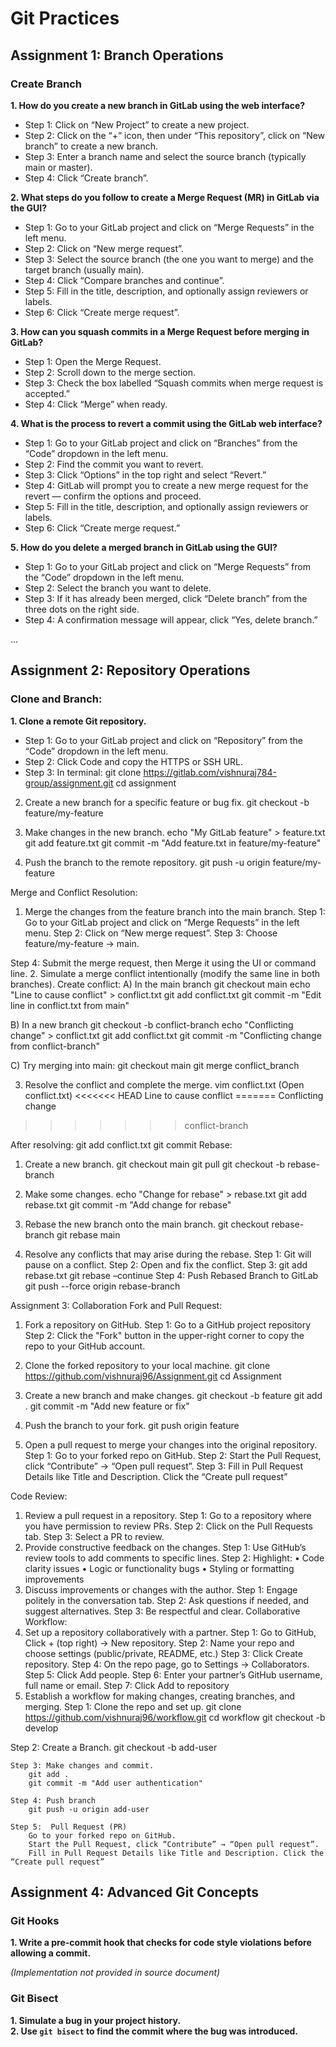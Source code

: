 
# Git Practices

## Assignment 1: Branch Operations

### Create Branch

**1. How do you create a new branch in GitLab using the web interface?**

- Step 1: Click on “New Project” to create a new project.  
- Step 2: Click on the “+” icon, then under “This repository”, click on “New branch” to create a new branch.  
- Step 3: Enter a branch name and select the source branch (typically main or master).  
- Step 4: Click “Create branch”.

**2. What steps do you follow to create a Merge Request (MR) in GitLab via the GUI?**

- Step 1: Go to your GitLab project and click on “Merge Requests” in the left menu.  
- Step 2: Click on “New merge request”.  
- Step 3: Select the source branch (the one you want to merge) and the target branch (usually main).  
- Step 4: Click “Compare branches and continue”.  
- Step 5: Fill in the title, description, and optionally assign reviewers or labels.  
- Step 6: Click “Create merge request”.

**3. How can you squash commits in a Merge Request before merging in GitLab?**

- Step 1: Open the Merge Request.  
- Step 2: Scroll down to the merge section.  
- Step 3: Check the box labelled “Squash commits when merge request is accepted.”  
- Step 4: Click “Merge” when ready.

**4. What is the process to revert a commit using the GitLab web interface?**

- Step 1: Go to your GitLab project and click on “Branches” from the “Code” dropdown in the left menu.  
- Step 2: Find the commit you want to revert.  
- Step 3: Click “Options” in the top right and select “Revert.”  
- Step 4: GitLab will prompt you to create a new merge request for the revert — confirm the options and proceed.  
- Step 5: Fill in the title, description, and optionally assign reviewers or labels.  
- Step 6: Click “Create merge request.”

**5. How do you delete a merged branch in GitLab using the GUI?**

- Step 1: Go to your GitLab project and click on “Merge Requests” from the “Code” dropdown in the left menu.  
- Step 2: Select the branch you want to delete.  
- Step 3: If it has already been merged, click “Delete branch” from the three dots on the right side.  
- Step 4: A confirmation message will appear, click “Yes, delete branch.”

...

## Assignment 2: Repository Operations

### Clone and Branch: 

**1. Clone a remote Git repository.**
- Step 1: Go to your GitLab project and click on “Repository” from the “Code” dropdown in the left menu.
- Step 2: Click Code and copy the HTTPS or SSH URL.
- Step 3: In terminal:
	git clone https://gitlab.com/vishnuraj784-group/assignment.git
     	cd assignment
 
2. Create a new branch for a specific feature or bug fix.
	git checkout -b feature/my-feature
 
3. Make changes in the new branch.
	echo "My GitLab feature" > feature.txt
git add feature.txt
git commit -m "Add feature.txt in feature/my-feature"
 




4. Push the branch to the remote repository.
	git push -u origin feature/my-feature
 
Merge and Conflict Resolution: 
1. Merge the changes from the feature branch into the main branch.
Step 1: Go to your GitLab project and click on “Merge Requests” in the left menu.
Step 2: Click on “New merge request”.
Step 3: Choose feature/my-feature → main.
 
Step 4: Submit the merge request, then Merge it using the UI or command line.
2. Simulate a merge conflict intentionally (modify the same line in both branches).
Create conflict: 
A) In the main branch
git checkout main
echo "Line to cause conflict" > conflict.txt
git add conflict.txt
git commit -m "Edit line in conflict.txt from main"
 
B) In a new branch
git checkout -b conflict-branch
echo "Conflicting change" > conflict.txt
git add conflict.txt
git commit -m "Conflicting change from conflict-branch"
 
C) Try merging into main:
git checkout main
git merge conflict_branch
 
3. Resolve the conflict and complete the merge.
	vim conflict.txt (Open conflict.txt)
<<<<<<< HEAD
Line to cause conflict
=======
Conflicting change
>>>>>>> conflict-branch

After resolving:
git add conflict.txt
git commit
Rebase: 
1. Create a new branch.
	git checkout main
git pull
git checkout -b rebase-branch
 
2. Make some changes.
echo "Change for rebase" > rebase.txt
git add rebase.txt
git commit -m "Add change for rebase"
 
3. Rebase the new branch onto the main branch.
git checkout rebase-branch
git rebase main
 
4. Resolve any conflicts that may arise during the rebase.
Step 1: Git will pause on a conflict.
Step 2: Open and fix the conflict.
Step 3: 
	git add rebase.txt
git rebase –continue
	Step 4: Push Rebased Branch to GitLab
		git push --force origin rebase-branch
 
Assignment 3: Collaboration
Fork and Pull Request: 
1. Fork a repository on GitHub.
	Step 1: Go to a GitHub project repository
Step 2: Click the "Fork" button in the upper-right corner to copy the repo to your GitHub account.
2. Clone the forked repository to your local machine.
git clone https://github.com/vishnuraj96/Assignment.git
cd Assignment
 
3. Create a new branch and make changes.
git checkout -b feature
git add .
git commit -m "Add new feature or fix"
 
4. Push the branch to your fork.
	git push origin feature
 
5. Open a pull request to merge your changes into the original repository.
	Step 1: Go to your forked repo on GitHub.
	Step 2: Start the Pull Request, click “Contribute” → “Open pull request”.
	Step 3: Fill in Pull Request Details like Title and Description. Click the “Create pull request”
 
Code Review: 
1. Review a pull request in a repository.
	Step 1: Go to a repository where you have permission to review PRs.
Step 2: Click on the Pull Requests tab.
Step 3: Select a PR to review.
2. Provide constructive feedback on the changes.
	Step 1: Use GitHub’s review tools to add comments to specific lines.
Step 2: Highlight:
•	Code clarity issues
•	Logic or functionality bugs
•	Styling or formatting improvements
3. Discuss improvements or changes with the author.
Step 1: Engage politely in the conversation tab.
Step 2: Ask questions if needed, and suggest alternatives.
Step 3: Be respectful and clear.
Collaborative Workflow: 
1. Set up a repository collaboratively with a partner.
	Step 1: Go to GitHub, Click + (top right) → New repository.
	Step 2: Name your repo and choose settings (public/private, README, etc.)
	Step 3: Click Create repository.
	Step 4: On the repo page, go to Settings → Collaborators.
	Step 5: Click Add people.
	Step 6: Enter your partner’s GitHub username, full name or email.
	Step 7: Click Add to repository
2. Establish a workflow for making changes, creating branches, and merging.
	Step 1: Clone the repo and set up.
		git clone https://github.com/vishnuraj96/workflow.git
		cd workflow
		git checkout -b develop
 
Step 2: Create a Branch.
		git checkout -b add-user
 
	Step 3: Make changes and commit.
		git add .
		git commit -m "Add user authentication"
 
	Step 4: Push branch
		git push -u origin add-user
 
	Step 5:  Pull Request (PR)
		Go to your forked repo on GitHub.
		Start the Pull Request, click “Contribute” → “Open pull request”.
		Fill in Pull Request Details like Title and Description. Click the “Create pull request”


## Assignment 4: Advanced Git Concepts

### Git Hooks

**1. Write a pre-commit hook that checks for code style violations before allowing a commit.**

*(Implementation not provided in source document)*

### Git Bisect

**1. Simulate a bug in your project history.**  
**2. Use `git bisect` to find the commit where the bug was introduced.**
